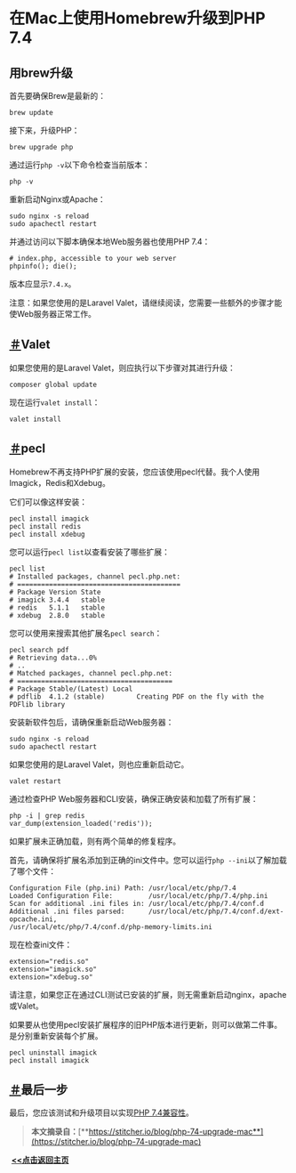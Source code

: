 # 在Mac上使用Homebrew升级到PHP 7.4

## 用brew升级

首先要确保Brew是最新的：

```
brew update
```

接下来，升级PHP：

```
brew upgrade php
```

通过运行`php -v`以下命令检查当前版本：

```
php -v
```

重新启动Nginx或Apache：

```
sudo nginx -s reload
sudo apachectl restart
```

并通过访问以下脚本确保本地Web服务器也使用PHP 7.4：

```
# index.php, accessible to your web server
phpinfo(); die();
```

版本应显示`7.4.x`。

注意：如果您使用的是Laravel Valet，请继续阅读，您需要一些额外的步骤才能使Web服务器正常工作。

## [＃](https://stitcher.io/blog/php-74-upgrade-mac#valet)Valet

如果您使用的是Laravel Valet，则应执行以下步骤对其进行升级：

```
composer global update
```

现在运行`valet install`：

```
valet install
```

## [＃](https://stitcher.io/blog/php-74-upgrade-mac#extensions)pecl

Homebrew不再支持PHP扩展的安装，您应该使用pecl代替。我个人使用Imagick，Redis和Xdebug。

它们可以像这样安装：

```
pecl install imagick
pecl install redis
pecl install xdebug
```

您可以运行`pecl list`以查看安装了哪些扩展：

```
pecl list
# Installed packages, channel pecl.php.net:
# =========================================
# Package Version State
# imagick 3.4.4   stable
# redis   5.1.1   stable
# xdebug  2.8.0   stable
```

您可以使用来搜索其他扩展名`pecl search`：

```
pecl search pdf
# Retrieving data...0%
# ..
# Matched packages, channel pecl.php.net:
# =======================================
# Package Stable/(Latest) Local
# pdflib  4.1.2 (stable)        Creating PDF on the fly with the PDFlib library
```

安装新软件包后，请确保重新启动Web服务器：

```
sudo nginx -s reload
sudo apachectl restart
```

如果您使用的是Laravel Valet，则也应重新启动它。

```
valet restart
```

通过检查PHP Web服务器和CLI安装，确保正确安装和加载了所有扩展：

```
php -i | grep redis
var_dump(extension_loaded('redis'));
```

如果扩展未正确加载，则有两个简单的修复程序。

首先，请确保将扩展名添加到正确的ini文件中。您可以运行`php --ini`以了解加载了哪个文件：

```
Configuration File (php.ini) Path: /usr/local/etc/php/7.4
Loaded Configuration File:         /usr/local/etc/php/7.4/php.ini
Scan for additional .ini files in: /usr/local/etc/php/7.4/conf.d
Additional .ini files parsed:      /usr/local/etc/php/7.4/conf.d/ext-opcache.ini,
/usr/local/etc/php/7.4/conf.d/php-memory-limits.ini
```

现在检查ini文件：

```
extension="redis.so"
extension="imagick.so"
extension="xdebug.so"
```

请注意，如果您正在通过CLI测试已安装的扩展，则无需重新启动nginx，apache或Valet。

如果要从也使用pecl安装扩展程序的旧PHP版本进行更新，则可以做第二件事。是分别重新安装每个扩展。

```
pecl uninstall imagick
pecl install imagick
```

## [＃](https://stitcher.io/blog/php-74-upgrade-mac#last-step)最后一步

最后，您应该测试和升级项目以实现[PHP 7.4兼容性](https://stitcher.io/blog/new-in-php-74)。

> **本文摘录自：**[**https://stitcher.io/blog/php-74-upgrade-mac**](https://stitcher.io/blog/php-74-upgrade-mac)



​                                                                                                                                                                   **<u>[<<点击返回主页](https://liudandandear.gitee.io)</u>**